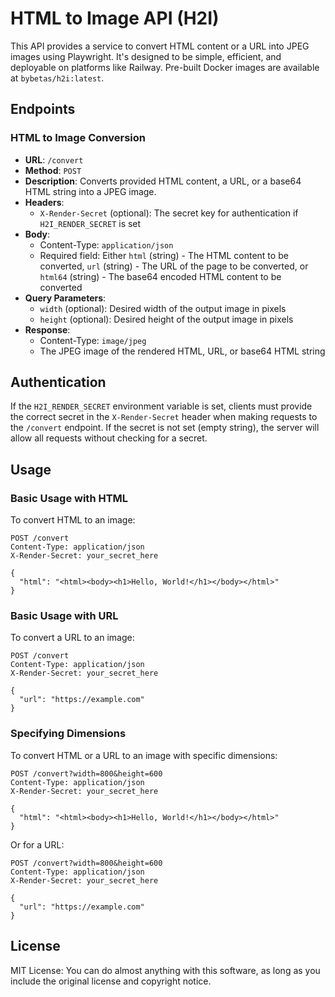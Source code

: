 # HTML to Image API (H2I)

This API provides a service to convert HTML content or a URL into JPEG images using Playwright. It's designed to be simple, efficient, and deployable on platforms like Railway. Pre-built Docker images are available at `bybetas/h2i:latest`.

## Endpoints

### HTML to Image Conversion

- **URL**: `/convert`
- **Method**: `POST`
- **Description**: Converts provided HTML content, a URL, or a base64 HTML string into a JPEG image.
- **Headers**:
  - `X-Render-Secret` (optional): The secret key for authentication if `H2I_RENDER_SECRET` is set
- **Body**:
  - Content-Type: `application/json`
  - Required field: Either `html` (string) - The HTML content to be converted, `url` (string) - The URL of the page to be converted, or `html64` (string) - The base64 encoded HTML content to be converted
- **Query Parameters**:
  - `width` (optional): Desired width of the output image in pixels
  - `height` (optional): Desired height of the output image in pixels
- **Response**:
  - Content-Type: `image/jpeg`
  - The JPEG image of the rendered HTML, URL, or base64 HTML string

## Authentication

If the `H2I_RENDER_SECRET` environment variable is set, clients must provide the correct secret in the `X-Render-Secret` header when making requests to the `/convert` endpoint. If the secret is not set (empty string), the server will allow all requests without checking for a secret.

## Usage

### Basic Usage with HTML

To convert HTML to an image:

```http
POST /convert
Content-Type: application/json
X-Render-Secret: your_secret_here

{
  "html": "<html><body><h1>Hello, World!</h1></body></html>"
}
```

### Basic Usage with URL

To convert a URL to an image:

```http
POST /convert
Content-Type: application/json
X-Render-Secret: your_secret_here

{
  "url": "https://example.com"
}
```

### Specifying Dimensions

To convert HTML or a URL to an image with specific dimensions:

```http
POST /convert?width=800&height=600
Content-Type: application/json
X-Render-Secret: your_secret_here

{
  "html": "<html><body><h1>Hello, World!</h1></body></html>"
}
```

Or for a URL:

```http
POST /convert?width=800&height=600
Content-Type: application/json
X-Render-Secret: your_secret_here

{
  "url": "https://example.com"
}
```

## License
MIT License: You can do almost anything with this software, as long as you include the original license and copyright notice.
